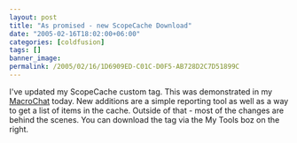 ```yaml
---
layout: post
title: "As promised - new ScopeCache Download"
date: "2005-02-16T18:02:00+06:00"
categories: [coldfusion]
tags: []
banner_image: 
permalink: /2005/02/16/1D6909ED-C01C-D0F5-AB728D2C7D51899C
---
```


I've updated my ScopeCache custom tag. This was demonstrated in my <a href="http://mmchats.breezecentral.com/p71024284/">MacroChat</a> today. New additions are a simple reporting tool as well as a way to get a list of items in the cache. Outside of that - most of the changes are behind the scenes. You can download the tag via the My Tools boz on the right.